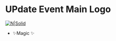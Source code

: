 
# UPdate Event Main Logo

[![N|Solid](https://www.dcc.fc.up.pt/site/uploads/images/events/update2021-0.png)]()


- ✨Magic ✨

